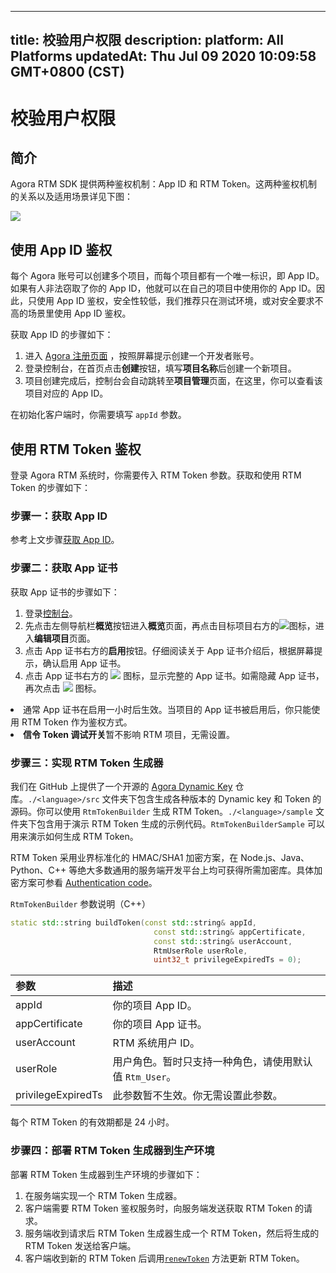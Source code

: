 
---
title: 校验用户权限
description: 
platform: All Platforms
updatedAt: Thu Jul 09 2020 10:09:58 GMT+0800 (CST)
---
# 校验用户权限
## 简介

Agora RTM SDK 提供两种鉴权机制：App ID 和 RTM Token。这两种鉴权机制的关系以及适用场景详见下图：

![](https://web-cdn.agora.io/docs-files/1555490792498)

## 使用 App ID 鉴权

每个 Agora 账号可以创建多个项目，而每个项目都有一个唯一标识，即 App ID。如果有人非法窃取了你的 App ID，他就可以在自己的项目中使用你的 App ID。因此，只使用 App ID 鉴权，安全性较低，我们推荐只在测试环境，或对安全要求不高的场景里使用 App ID 鉴权。

<a name = "Get-an-App-ID"></a>
获取 App ID 的步骤如下：

1. 进入 [Agora 注册页面](https://sso.agora.io/cn/login) ，按照屏幕提示创建一个开发者账号。
2. 登录控制台，在首页点击**创建**按钮，填写**项目名称**后创建一个新项目。
3. 项目创建完成后，控制台会自动跳转至**项目管理**页面，在这里，你可以查看该项目对应的 App ID。

在初始化客户端时，你需要填写 `appId` 参数。

## 使用 RTM Token 鉴权

登录 Agora RTM 系统时，你需要传入 RTM Token 参数。获取和使用 RTM Token 的步骤如下：

### 步骤一：获取 App ID

参考上文步骤[获取 App ID](#Get-an-App-ID)。

### 步骤二：获取 App 证书

获取 App 证书的步骤如下：

1. 登录[控制台](https://console.agora.io)。
2. 先点击左侧导航栏**概览**按钮进入**概览**页面，再点击目标项目右方的![](https://web-cdn.agora.io/docs-files/1593661501417)图标，进入**编辑项目**页面。
3. 点击 App 证书右方的**启用**按钮。仔细阅读关于 App 证书介绍后，根据屏幕提示，确认启用 App 证书。
4. 点击 App 证书右方的 ![](https://web-cdn.agora.io/docs-files/1551773294761) 图标，显示完整的 App 证书。如需隐藏 App 证书，再次点击 ![](https://web-cdn.agora.io/docs-files/1551773306258) 图标。

<div class="alert note"><li>通常 App 证书在启用一小时后生效。当项目的 App 证书被启用后，你只能使用 RTM Token 作为鉴权方式。</li><li><b>信令 Token 调试开关</b>暂不影响 RTM 项目，无需设置。</li></div>

### 步骤三：实现 RTM Token 生成器

我们在 GitHub 上提供了一个开源的 [Agora Dynamic Key](https://github.com/AgoraIO/Tools/tree/master/DynamicKey/AgoraDynamicKey) 仓库。`./<language>/src` 文件夹下包含生成各种版本的 Dynamic key 和 Token 的源码。你可以使用 `RtmTokenBuilder` 生成 RTM Token。`./<language>/sample` 文件夹下包含用于演示 RTM Token 生成的示例代码。`RtmTokenBuilderSample` 可以用来演示如何生成 RTM Token。

<div class="alert note">RTM Token 采用业界标准化的 HMAC/SHA1 加密方案，在 Node.js、Java、Python、C++ 等绝大多数通用的服务端开发平台上均可获得所需加密库。具体加密方案可参看 <a href="http://en.wikipedia.org/wiki/Hash-based_message_authentication_code">Authentication code</a >。</div>

`RtmTokenBuilder` 参数说明（C++）

```c++
static std::string buildToken(const std::string& appId,
                                const std::string& appCertificate,
                                const std::string& userAccount,
                                RtmUserRole userRole,
                                uint32_t privilegeExpiredTs = 0);
```

| 参数               | 描述                                                         |
| :----------------- | :----------------------------------------------------------- |
| appId              | 你的项目 App ID。                                            |
| appCertificate     | 你的项目 App 证书。                                          |
| userAccount        | RTM 系统用户 ID。                                   |
| userRole           | 用户角色。暂时只支持一种角色，请使用默认值 `Rtm_User`。 |
| privilegeExpiredTs | 此参数暂不生效。你无需设置此参数。 |

<div class="alert note">每个 RTM Token 的有效期都是 24 小时。</div>

### 步骤四：部署 RTM Token 生成器到生产环境

部署 RTM Token 生成器到生产环境的步骤如下：
1. 在服务端实现一个 RTM Token 生成器。
2. 客户端需要 RTM Token 鉴权服务时，向服务端发送获取 RTM Token 的请求。
3. 服务端收到请求后 RTM Token 生成器生成一个 RTM Token，然后将生成的 RTM Token 发送给客户端。
4. 客户端收到新的 RTM Token 后调用<a href="https://docs-preview.agoralab.co/cn/Real-time-Messaging/API%20Reference/RTM_cpp/classagora_1_1rtm_1_1_i_rtm_service.html#a2c33be67bfec02d69041f1e8978f4559"><code>renewToken</code></a> 方法更新 RTM Token。


